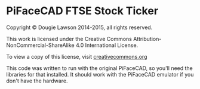 PiFaceCAD FTSE Stock Ticker
===========================

Copyright &copy; Dougie Lawson 2014-2015, all rights reserved.
 
This work is licensed under the Creative Commons Attribution-NonCommercial-ShareAlike 4.0 International License.
 
 To view a copy of this license, visit [creativecommons.org]
   
[creativecommons.org]:http://creativecommons.org/licenses/by-nc-sa/4.0/deed.en_GB.  

This code was written to run with the original PiFaceCAD, so you'll need the libraries for that installed. It should work with the PiFaceCAD emulator if you don't have the hardware.


